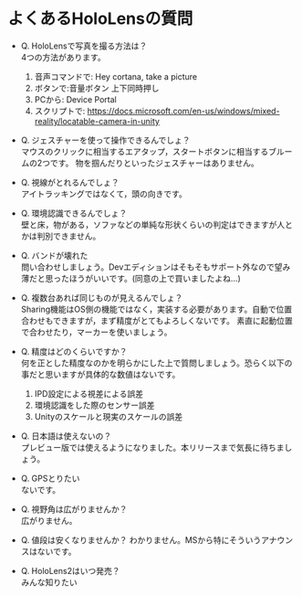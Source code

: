 # よくあるHoloLensの質問

- Q. HoloLensで写真を撮る方法は？  
    4つの方法があります。
    1. 音声コマンドで: Hey cortana, take a picture
    2. ボタンで:音量ボタン 上下同時押し
    3. PCから: Device Portal  
    4. スクリプトで: https://docs.microsoft.com/en-us/windows/mixed-reality/locatable-camera-in-unity

- Q. ジェスチャーを使って操作できるんでしょ？  
    マウスのクリックに相当するエアタップ，スタートボタンに相当するブルームの2つです。
    物を掴んだりといったジェスチャーはありません。
    
- Q. 視線がとれるんでしょ？  
    アイトラッキングではなくて，頭の向きです。

- Q. 環境認識できるんでしょ？  
    壁と床，物がある，ソファなどの単純な形状くらいの判定はできますが人とかは判別できません。

- Q. バンドが壊れた  
    問い合わせしましょう。Devエディションはそもそもサポート外なので望み薄だと思ったほうがいいです。(同意の上で買いましたよね…)

- Q. 複数台あれば同じものが見えるんでしょ？  
    Sharing機能はOS側の機能ではなく，実装する必要があります。自動で位置合わせもできますが，まず精度がとてもよろしくないです。
    素直に起動位置で合わせたり，マーカーを使いましょう。

- Q. 精度はどのくらいですか？    
    何を正とした精度なのかを明らかにした上で質問しましょう。恐らく以下の事だと思いますが具体的な数値はないです。
    1. IPD設定による視差による誤差
    2. 環境認識をした際のセンサー誤差
    3. Unityのスケールと現実のスケールの誤差
    
- Q. 日本語は使えないの？  
    プレビュー版では使えるようになりました。本リリースまで気長に待ちましょう。

- Q. GPSとりたい  
    ないです。
    
- Q. 視野角は広がりませんか？  
    広がりません。

- Q. 値段は安くなりませんか？
    わかりません。MSから特にそういうアナウンスはないです。

- Q. HoloLens2はいつ発売？  
    みんな知りたい
